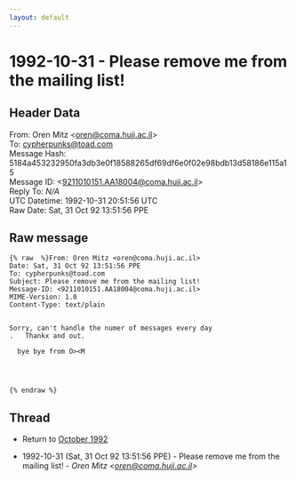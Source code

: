 ```yaml
---
layout: default
---
```


# 1992-10-31 - Please remove me from the mailing list!

## Header Data

From: Oren Mitz \<oren@coma.huji.ac.il\><br>
To: cypherpunks@toad.com<br>
Message Hash: 5184a453232950fa3db3e0f18588265df69df6e0f02e98bdb13d58186e115a15<br>
Message ID: \<9211010151.AA18004@coma.huji.ac.il\><br>
Reply To: _N/A_<br>
UTC Datetime: 1992-10-31 20:51:56 UTC<br>
Raw Date: Sat, 31 Oct 92 13:51:56 PPE<br>

## Raw message

```
{% raw  %}From: Oren Mitz <oren@coma.huji.ac.il>
Date: Sat, 31 Oct 92 13:51:56 PPE
To: cypherpunks@toad.com
Subject: Please remove me from the mailing list!
Message-ID: <9211010151.AA18004@coma.huji.ac.il>
MIME-Version: 1.0
Content-Type: text/plain


Sorry, can't handle the numer of messages every day
.   Thankx and out.

  bye bye from O><M




{% endraw %}
```

## Thread

+ Return to [October 1992](/years/1992/10)

+ 1992-10-31 (Sat, 31 Oct 92 13:51:56 PPE) - Please remove me from the mailing list! - _Oren Mitz \<oren@coma.huji.ac.il\>_

